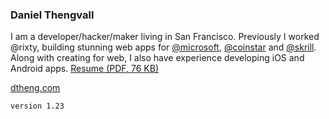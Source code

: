 ### Daniel Thengvall  

I am a developer/hacker/maker living in San Francisco. Previously I worked @rixty, building stunning web apps for [@microsoft](https://twitter.com/Microsoft), [@coinstar](https://twitter.com/coinstar) and [@skrill](https://twitter.com/skrill). Along with creating for web, I also have experience developing iOS and Android apps. [Resume (PDF, 76 KB)](https://github.com/DTHENG/resume/raw/master/DanielThengvallResume.pdf)

<a href="http://dtheng.com" target="_blank">dtheng.com</a>

`version 1.23`